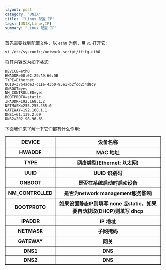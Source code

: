 ```yaml
---
layout: post
category: "UNIX"
title:  "Linux 配置 IP"
tags: [UNIX,Linux,IP]
summary: "Linux 配置 IP"
---
```

首先需要找到配置文件，以 `eth0` 为例，用 `vi` 打开它:

	vi /etc/sysconfig/network-script/ifcfg-eth0
	
将其内容改为如下格式:

	DEVICE=eth0
	HWADDR=00:0C:29:A9:66:DB
	TYPE=Ethernet
	UUID=37b4ade3-c11e-43b0-95e1-b2fcd2c4d8c9
	ONBOOT=yes
	NM_CONTROLLED=yes
	BOOTPROTO=static
	IPADDR=192.168.1.2
	NETMASK=255.255.255.0
	GATEWAY=192.168.1.1
	DNS1=61.139.2.69
	DNS2=202.98.96.68

下面我们来了解一下它们都有什么作用:

<table border="1" class="table table-bordered table-striped table-condensed">
<tr><th>DEVICE</th><th>设备名称</th></tr>
<tr><th>HWADDR</th><th>MAC 地址</th></tr>
<tr><th>TYPE</th><th>网络类型(Ethernet: 以太网)</th></tr>
<tr><th>UUID</th><th>UUID 识别码</th></tr>
<tr><th>ONBOOT</th><th>是否在系统启动时启动设备</th></tr>
<tr><th>NM_CONTROLLED</th><th>是否为network management服务影响</th></tr>
<tr><th>BOOTPROTO</th><th>如果设置静态IP则填写 none 或static，如果要自动获取(DHCP)则填写 dhcp</th></tr>
<tr><th>IPADDR</th><th>IP 地址</th></tr>
<tr><th>NETMASK</th><th>子网掩码</th></tr>
<tr><th>GATEWAY</th><th>网关</th></tr>
<tr><th>DNS1</th><th>DNS</th></tr>
<tr><th>DNS2</th><th>DNS</th></tr>
</table>


